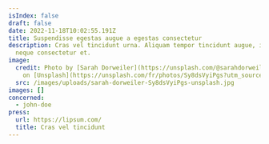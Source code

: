 ```yaml
---
isIndex: false
draft: false
date: 2022-11-18T10:02:55.191Z
title: Suspendisse egestas augue a egestas consectetur
description: Cras vel tincidunt urna. Aliquam tempor tincidunt augue, in iaculis
  neque consectetur et.
image:
  credit: Photo by [Sarah Dorweiler](https://unsplash.com/@sarahdorweiler?utm_source=unsplash&utm_medium=referral&utm_content=creditCopyText)
    on [Unsplash](https://unsplash.com/fr/photos/Sy8dsVyiPgs?utm_source=unsplash&utm_medium=referral&utm_content=creditCopyText)
  src: /images/uploads/sarah-dorweiler-Sy8dsVyiPgs-unsplash.jpg
images: []
concerned: 
  - john-doe
press:
  url: https://lipsum.com/
  title: Cras vel tincidunt
---
```

  